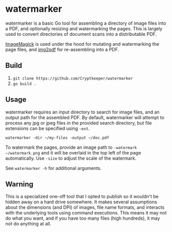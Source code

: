 # watermarker

watermarker is a basic Go tool for assembling a directory of image files into a PDF, and optionally resizing and watermarking the pages. This is largely used to convert directories of document scans into a distributable PDF.

[ImageMagick](https://imagemagick.org) is used under the hood for mutating and watermarking the page files, and [img2pdf](https://pypi.org/project/img2pdf/) for re-assembling into a PDF.

## Build

1. `git clone https://github.com/Cryptkeeper/watermarker`
2. `go build .`

## Usage

watermarker requires an input directory to search for image files, and an output path for the assembled PDF. By default, watermarker will attempt to process any jpg or jpeg files in the provided search directory, but file extensions can be specified using `-ext`.

`watermarker -dir ~/my-files -output ~/doc.pdf`

To watermark the pages, provide an image path to `-watermark ~/watermark.png` and it will be overlaid in the top left of the page automatically. Use `-size` to adjust the scale of the watermark.

See `watermarker -h` for additional arguments.

## Warning

This is a specialized one-off tool that I opted to publish so it wouldn't be hidden away on a hard drive somewhere. It makes several assumptions about the dimensions (and DPI) of images, file name formats, and interacts with the underlying tools using command executions. This means it may not do what you want, and if you have too many files (high hundreds), it may not do anything at all.
